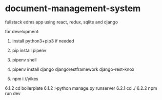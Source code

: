 # document-management-system
fullstack edms app using react, redux, sqlite and django

for development:

1. Install python3+pip3 if needed

2. pip install pipenv

3. pipenv shell

4. pipenv install django djangorestframework django-rest-knox

5. npm i //yikes

6.1.2 cd boilerplate
6.1.2 >python manage.py runserver
6.2.1 cd ./
6.2.2 npm run dev
